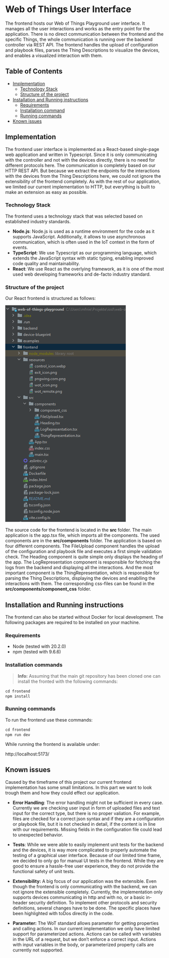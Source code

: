 # Web of Things User Interface

The frontend hosts our Web of Things Playground user interface. It manages all the user interactions and works as the entry point for the application. There is no direct communication
between the frontend and the specific Things, the whole communication is running over the
backend controller via REST API. The frontend handles the upload of configuration and playbook files, parses the Thing Descriptions to visualize the devices, and enables a visualized
interaction with them.


## Table of Contents
- [Implementation](#implementation)
    - [Technology Stack](#technology-stack)
    - [Structure of the project](#structure-of-the-project)
- [Installation and Running instructions](#installation-and-running-instructions)
    - [Requirements](#Requirements)
    - [Installation command](#installation-commands)
    - [Running commands](#running-commands)
- [Known issues](#known-issues)

## Implementation
The frontend user interface is implemented as a React-based single-page web application and
written in Typescript. Since it is only communicating with the controller and not with the devices directly, there is no need for different protocols here. The communication is completely
based on our HTTP REST API. But because we extract the endpoints for the interactions with
the devices from the Thing Descriptions here, we could not ignore the extensibility of the frontend completely. As with the rest of our application, we limited our current implementation to
HTTP, but everything is built to make an extension as easy as possible.

### Technology Stack
The frontend uses a technology stack that was selected based on established industry standards.
- **Node.js**: Node.js is used as a runtime environment for the code as it supports JavaScript. Additionally, it allows to use asynchronous communication, which is often used in the IoT context in the form of events.
- **TypeScript**: We use Typescript as our programming language, which extends the JavaScript syntax with static typing, enabling improved code quality and maintainability.
- **React**: We use React as the overlying framework, as it is one of the most used web developing frameworks and de-facto industry standard.

### Structure of the project
Our React frontend is structured as follows:

![Frontend folder structure](./../examples/applicationScreenshots/frontendStructure.png)

The source code for the frontend is located in the **src** folder.
The main application is the app.tsx file, which imports all the components. The used components are in the **src/components** folder. The application is based on four different components.
The FileUpload component handles the upload of the configuration and playbook file and executes a first simple validation check.
The Heading component is quite simple only displays the heading of the app.
The LogRepresentation component is responsible for fetching the logs from the backend and displaying all the interactions.
And the most important component is the ThingRepresentation, which is responsible for parsing the Thing Descriptions, displaying the devices and enablling the interactions with them. The corresponding css-files can be found in the **src/components/component_css** folder.


## Installation and Running instructions
The frontend can also be started without Docker for local development. The following packages are required to be installed on your machine.

### Requirements
- Node (tested with 20.2.0)
- npm (tested with 9.6.6)

### Installation commands
> **Info:** Assuming that the main git repository has been cloned one can install the fronted with the
following commands:

```
cd frontend
npm install
```


### Running commands
To run the frontend use these commands:

```
cd frontend
npm run dev
```


While running the frontend is available under:

http://localhost:5173/

## Known issues

Caused by the timeframe of this project our current frontend implementation has some small
limitations. In this part we want to look trough them and how they could effect our application.


- **Error Handling**:
The error handling might not be sufficient in every case. Currently we are checking user input in form of uploaded files and text input for the correct type, but there is no proper valiation. For example, files are checked for a correct json syntax and if they are a configuration
or playbook file, but it is not checked in detail, if the content is in line with our requirements.
Missing fields in the configuration file could lead to unexpected behavior.

- **Tests**:
While we were able to easily implement unit tests for the backend and the devices, it is way
more complicated to properly automate the testing of a graphical user interface. Because of our
limited time frame, we decided to only go for manual UI tests in the frontend. While they are
good to ensure a hassle-free user experience, they do not provide the functional safety of unit
tests.

- **Extensibility:**
A big focus of our application was the extensible. Even though the frontend is only communicating with the backend, we can not ignore the extensible completely. Currently, the implementation only supports devices communicating in http and with no, or a basic in-header
security definition. To implement other protocols and security definitions, several changes
have to be done. The specific places have been highlighted with toDos directly in the code.
- **Parameter:**
The WoT standard allows parameter for getting properties and calling actions. In
our current implementation we only have limited support for parameterized actions. Actions
can be called with variables in the URL of a request, but we don’t enforce a correct input.
Actions with input variables in the body, or parameterized property calls are currently not
supported.


